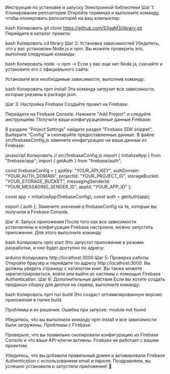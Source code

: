 Инструкция по установке и запуску Электронной библиотеки
Шаг 1: Клонирование репозитория
Откройте терминал и выполните команду, чтобы клонировать репозиторий на ваш компьютер:

bash
Копировать
git clone https://github.com/S3gaM3/library.git
Перейдите в каталог проекта:

bash
Копировать
cd library
Шаг 2: Установка зависимостей
Убедитесь, что у вас установлен Node.js и npm. Вы можете проверить это, выполнив следующие команды:

bash
Копировать
node -v
npm -v
Если у вас еще нет Node.js, скачайте и установите его с официального сайта.

Установите все необходимые зависимости, выполнив команду:

bash
Копировать
npm install
Эта команда загрузит все зависимости, которые указаны в package.json.

Шаг 3: Настройка Firebase
Создайте проект на Firebase:

Перейдите на Firebase Console.
Нажмите "Add Project" и следуйте инструкциям.
Получите ваши конфигурационные данные Firebase:

В разделе "Project Settings" найдите раздел "Firebase SDK snippet".
Выберите "Config" и скопируйте предоставленные данные.
В файле src/firebaseConfig.js замените конфигурацию на ваши данные из Firebase:

javascript
Копировать
// src/firebaseConfig.js
import { initializeApp } from "firebase/app";
import { getAuth } from "firebase/auth";

const firebaseConfig = {
  apiKey: "YOUR_API_KEY",
  authDomain: "YOUR_AUTH_DOMAIN",
  projectId: "YOUR_PROJECT_ID",
  storageBucket: "YOUR_STORAGE_BUCKET",
  messagingSenderId: "YOUR_MESSAGING_SENDER_ID",
  appId: "YOUR_APP_ID"
};

const app = initializeApp(firebaseConfig);
const auth = getAuth(app);

export { auth };
Замените значения в firebaseConfig на те, которые вы получили в Firebase Console.

Шаг 4: Запуск приложения
После того как все зависимости установлены и конфигурация Firebase настроена, можно запустить приложение. Для этого выполните команду:

bash
Копировать
npm start
Это запустит приложение в режиме разработки, и оно будет доступно по адресу:

arduino
Копировать
http://localhost:3000
Шаг 5: Проверка работы
Откройте браузер и перейдите по адресу http://localhost:3000.
Вы должны увидеть страницу с каталогом книг. Вы также можете зарегистрироваться, войти или выйти из системы с помощью Firebase Authentication.
Шаг 6: Дополнительные действия
Если вы хотите создать продакшн сборку для деплоя на сервер, выполните команду:

bash
Копировать
npm run build
Это создаст оптимизированную версию приложения в папке build.

Проблемы и их решения:
Ошибка при запуске: module not found

Убедитесь, что вы выполнили команду npm install и все зависимости были загружены.
Проблемы с Firebase:

Проверьте, что вы правильно скопировали конфигурацию из Firebase Console и что ваши API-ключи активны.
Firebase не работает с вашим проектом:

Убедитесь, что вы добавили правильный домен и активировали Firebase Authentication с использованием email и пароля.
Поздравляем, вы успешно установили и запустили приложение! 🚀